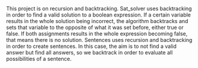 This project is on recursion and backtracking. Sat_solver uses backtracking in order to find a valid solution to a boolean expression. If a certain variable results in the whole solution being incorrect, the algorithm backtracks and sets that variable to the opposite of what it was set before, either true or false. If both assignments results in the whole expression becoming false, that means there is no solution.
Sentences uses recursion and backtracking in order to create sentences. In this case, the aim is to not find a valid answer but find all answers, so we backtrack in order to evaluate all possibilities of a sentence. 